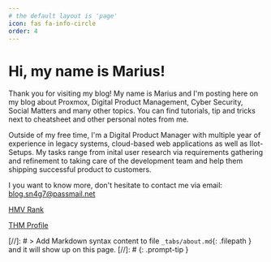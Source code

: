 ```yaml
---
# the default layout is 'page'
icon: fas fa-info-circle
order: 4
---
```


# Hi, my name is Marius!

Thank you for visiting my blog!
My name is Marius and I'm posting here on my blog about Proxmox, Digital Product Management, Cyber Security, Social Matters and many other topics. 
You can find tutorials, tip and tricks next to cheatsheet and other personal notes from me.

Outside of my free time, I'm a Digital Product Manager with multiple year of experience in legacy systems, cloud-based web applications as well as IIot-Setups. My tasks range from inital user research via requirements gathering and refinement to taking care of the development team and help them shipping successful product to customers.
 
I you want to know more, don't hesitate to contact me via email:
[blog.sn4g7@passmail.net](mailto:blog.sn4g7@passmail.net)

[HMV Rank](https://hackmyvm.eu/public/?u=rogfg)

[THM Profile](https://tryhackme.com/p/Mjg03b)
 
 <script src="https://tryhackme.com/badge/1144152"></script>

 [//]: # > Add Markdown syntax content to file `_tabs/about.md`{: .filepath } and it will show up on this page. 
 [//]: # {: .prompt-tip }
